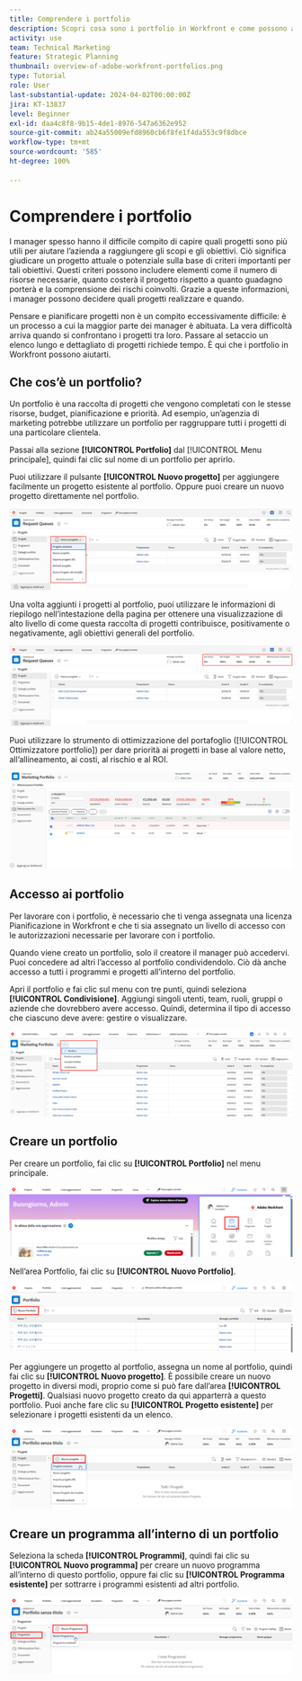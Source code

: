 ```yaml
---
title: Comprendere i portfolio
description: Scopri cosa sono i portfolio in Workfront e come possono aiutarti a dare priorità ai progetti e confrontarli tra loro.
activity: use
team: Technical Marketing
feature: Strategic Planning
thumbnail: overview-of-adobe-workfront-portfolios.png
type: Tutorial
role: User
last-substantial-update: 2024-04-02T00:00:00Z
jira: KT-13837
level: Beginner
exl-id: daa4c8f8-9b15-4de1-8976-547a6362e952
source-git-commit: ab24a55009efd8960cb6f8fe1f4da553c9f8dbce
workflow-type: tm+mt
source-wordcount: '585'
ht-degree: 100%

---
```


# Comprendere i portfolio

I manager spesso hanno il difficile compito di capire quali progetti sono più utili per aiutare l’azienda a raggiungere gli scopi e gli obiettivi. Ciò significa giudicare un progetto attuale o potenziale sulla base di criteri importanti per tali obiettivi. Questi criteri possono includere elementi come il numero di risorse necessarie, quanto costerà il progetto rispetto a quanto guadagno porterà e la comprensione dei rischi coinvolti. Grazie a queste informazioni, i manager possono decidere quali progetti realizzare e quando.

Pensare e pianificare progetti non è un compito eccessivamente difficile: è un processo a cui la maggior parte dei manager è abituata. La vera difficoltà arriva quando si confrontano i progetti tra loro. Passare al setaccio un elenco lungo e dettagliato di progetti richiede tempo. È qui che i portfolio in Workfront possono aiutarti.

## Che cos’è un portfolio?

Un portfolio è una raccolta di progetti che vengono completati con le stesse risorse, budget, pianificazione e priorità. Ad esempio, un’agenzia di marketing potrebbe utilizzare un portfolio per raggruppare tutti i progetti di una particolare clientela.

Passai alla sezione **[!UICONTROL Portfolio]** dal [!UICONTROL Menu principale], quindi fai clic sul nome di un portfolio per aprirlo.

Puoi utilizzare il pulsante **[!UICONTROL Nuovo progetto]** per aggiungere facilmente un progetto esistente al portfolio. Oppure puoi creare un nuovo progetto direttamente nel portfolio.

![Immagine del menu a discesa del pulsante [!UICONTROL Nuovo progetto]](assets/01-portfolio-management3.png)

Una volta aggiunti i progetti al portfolio, puoi utilizzare le informazioni di riepilogo nell’intestazione della pagina per ottenere una visualizzazione di alto livello di come questa raccolta di progetti contribuisce, positivamente o negativamente, agli obiettivi generali del portfolio.

![Immagine delle informazioni di riepilogo del portfolio nell’intestazione della pagina](assets/02-portfolio-management1.png)

Puoi utilizzare lo strumento di ottimizzazione del portafoglio ([!UICONTROL  Ottimizzatore portfolio]) per dare priorità ai progetti in base al valore netto, all’allineamento, ai costi, al rischio e al ROI.

![Immagine che mostra come assegnare le priorità ai progetti in un portfolio](assets/03-portfolio-management2.png)

## Accesso ai portfolio

Per lavorare con i portfolio, è necessario che ti venga assegnata una licenza Pianificazione in Workfront e che ti sia assegnato un livello di accesso con le autorizzazioni necessarie per lavorare con i portfolio.

Quando viene creato un portfolio, solo il creatore il manager può accedervi. Puoi concedere ad altri l’accesso al portfolio condividendolo. Ciò dà anche accesso a tutti i programmi e progetti all’interno del portfolio.

Apri il portfolio e fai clic sul menu con tre punti, quindi seleziona **[!UICONTROL Condivisione]**. Aggiungi singoli utenti, team, ruoli, gruppi o aziende che dovrebbero avere accesso. Quindi, determina il tipo di accesso che ciascuno deve avere: gestire o visualizzare.

![Immagine dell’opzione [!UICONTROL Condivisione] in un [!DNL Workfront]portfolio](assets/04-portfolio-management11.png)

## Creare un portfolio

Per creare un portfolio, fai clic su **[!UICONTROL Portfolio]** nel menu principale.

![Immagine del menu principale](assets/create-portfolio-1.png)

Nell’area Portfolio, fai clic su **[!UICONTROL Nuovo Portfolio]**.

![Immagine dell’area Portfolio](assets/create-portfolio-2.png)

Per aggiungere un progetto al portfolio, assegna un nome al portfolio, quindi fai clic su **[!UICONTROL Nuovo progetto]**. È possibile creare un nuovo progetto in diversi modi, proprio come si può fare dall’area **[!UICONTROL Progetti]**. Qualsiasi nuovo progetto creato da qui apparterrà a questo portfolio. Puoi anche fare clic su **[!UICONTROL Progetto esistente]** per selezionare i progetti esistenti da un elenco.

![Immagine del menu Nuovo progetto](assets/create-portfolio-3.png)

## Creare un programma all’interno di un portfolio

Seleziona la scheda **[!UICONTROL Programmi]**, quindi fai clic su **[!UICONTROL Nuovo programma]** per creare un nuovo programma all’interno di questo portfolio, oppure fai clic su **[!UICONTROL Programma esistente]** per sottrarre i programmi esistenti ad altri portfolio.

![Immagine del menu Nuovo programma](assets/create-portfolio-4.png)

<!--
Pro-tips graphic
If a user can't access a specific portfolio, make sure it's shared with them. The Workfront access level determines that a user can access portfolios in general, but sharing makes sure they can see specific portfolios. 
-->

<!--
Learn more graphic and links to documentation articles
* Portfolio overview   
* Create a portfolio 
* Create and manage portfolios 
* Navigate within a portfolio 
* Share a portfolio   
-->
